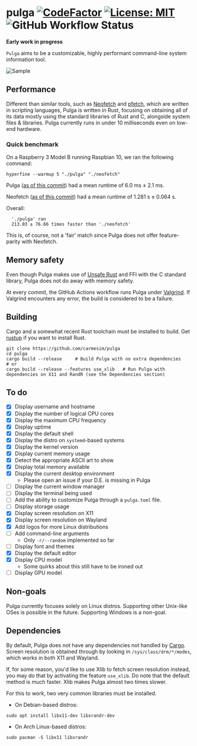# pulga [![CodeFactor](https://www.codefactor.io/repository/github/carmesim/pulga/badge)](https://www.codefactor.io/repository/github/carmesim/pulga) [![License: MIT](https://img.shields.io/badge/License-MIT-yellow.svg)](https://opensource.org/licenses/MIT) ![GitHub Workflow Status](https://img.shields.io/github/workflow/status/carmesim/pulga/BuildAndValgrind)

**Early work in progress**

`Pulga` aims to be a customizable, highly performant command-line system information tool.

![Sample](https://user-images.githubusercontent.com/36349314/103445693-67f5ea00-4c56-11eb-8554-481b77cecbd1.png)

## Performance

Different than similar tools, such as [Neofetch](https://github.com/dylanaraps/neofetch) and [pfetch](https://github.com/dylanaraps/pfetch), which are written in scripting languages, Pulga is written in Rust, focusing on obtaining all of its data mostly using the standard libraries of Rust and C, alongside system files & libraries. Pulga currently runs in under 10 milliseconds even on low-end hardware.

### Quick benchmark

On a Raspberry 3 Model B running Raspbian 10, we ran the following command:

```shell
hyperfine --warmup 5 "./pulga" "./neofetch"
```

Pulga ([as of this commit](https://github.com/carmesim/pulga/commit/b82da05bf886ae6e87131c63a89da94a3b19edd8)) had a mean runtime of 6.0 ms ± 2.1 ms.

Neofetch ([as of this commit](https://github.com/dylanaraps/neofetch/commit/6dd85d67fc0d4ede9248f2df31b2cd554cca6c2f)) had a mean runtime of 1.281 s ± 0.064 s.

Overall:
```
  './pulga' ran
  213.03 ± 76.66 times faster than './neofetch'
```

This is, of course, not a 'fair' match since Pulga does not offer feature-parity with Neofetch.

## Memory safety

Even though Pulga makes use of [Unsafe Rust](https://doc.rust-lang.org/book/ch19-01-unsafe-rust.html) and FFI with the C standard library, Pulga does not do away with memory safety.

At every commit, the GitHub Actions workflow runs Pulga under [Valgrind](https://valgrind.org/). If Valgrind encounters any error, the build is considered to be a failure.

## Building

Cargo and a somewhat recent Rust toolchain must be installed to build. Get [rustup](https://rustup.rs/) if you want to install Rust.
```
git clone https://github.com/carmesim/pulga
cd pulga
cargo build --release     # Build Pulga with no extra dependencies
# or
cargo build --release --features use_xlib   # Run Pulga with dependencies on X11 and RandR (see the Dependencies section)
```

## To do

- [x] Display username and hostname
- [x] Display the number of logical CPU cores
- [x] Display the maximum CPU frequency
- [x] Display uptime
- [x] Display the default shell
- [x] Display the distro on `systemd`-based systems
- [x] Display the kernel version
- [x] Display current memory usage
- [x] Detect the appropriate ASCII art to show
- [x] Display total memory available
- [x] Display the current desktop environment
  * Please open an issue if your D.E. is missing in Pulga
- [ ] Display the current window manager
- [ ] Display the terminal being used
- [ ] Add the ability to customize Pulga through a `pulga.toml` file.
- [ ] Display storage usage
- [x] Display screen resolution on X11
- [x] Display screen resolution on Wayland
- [x] Add logos for more Linux distributions
- [ ] Add command-line arguments
  * Only `-r/--random` implemented so far
- [ ] Display font and themes
- [x] Display the default editor
- [x] Display CPU model
  * Some quirks about this still have to be ironed out
- [ ] Display GPU model

## Non-goals

Pulga currently focuses solely on Linux distros. Supporting other Unix-like OSes is possible in the future. Supporting Windows is a non-goal.

## Dependencies

By default, Pulga does not have any dependencies not handled by [Cargo](https://doc.rust-lang.org/book/ch01-03-hello-cargo.html). Screen resolution is obtained through by looking in `/sys/class/drm/*/modes`, which works in both X11 and Wayland. 

If, for some reason, you'd like to use Xlib to fetch screen resolution instead, you may do that by activating the feature `use_xlib`. Do note that the default method is much faster. Xlib makes Pulga almost two times slower.

For this to work, two very common libraries must be installed.

* On Debian-based distros:

```shell
sudo apt install libx11-dev libxrandr-dev
```

* On Arch Linux-based distros:
```shell
sudo pacman -S libx11 libxrandr
```
